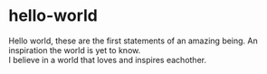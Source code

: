 # hello-world
Hello world, these are the first statements of an amazing being.  An inspiration the world is yet to know.  
I believe in a world that loves and inspires eachother. 
